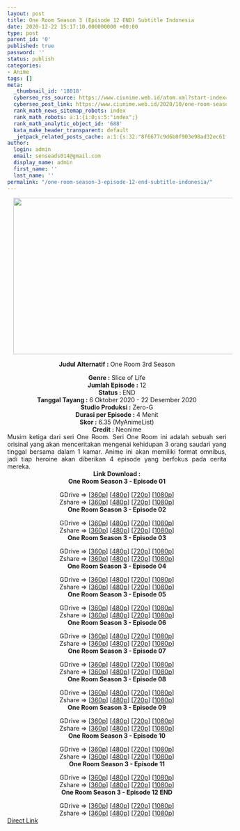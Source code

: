 ```yaml
---
layout: post
title: One Room Season 3 (Episode 12 END) Subtitle Indonesia
date: 2020-12-22 15:17:10.000000000 +00:00
type: post
parent_id: '0'
published: true
password: ''
status: publish
categories:
- Anime
tags: []
meta:
  _thumbnail_id: '18018'
  cyberseo_rss_source: https://www.ciunime.web.id/atom.xml?start-index=301&max-results=150
  cyberseo_post_link: https://www.ciunime.web.id/2020/10/one-room-season-3-subtitle-indonesia.html
  rank_math_news_sitemap_robots: index
  rank_math_robots: a:1:{i:0;s:5:"index";}
  rank_math_analytic_object_id: '688'
  kata_make_header_transparent: default
  _jetpack_related_posts_cache: a:1:{s:32:"8f6677c9d6b0f903e98ad32ec61f8deb";a:2:{s:7:"expires";i:1647957556;s:7:"payload";a:0:{}}}
author:
  login: admin
  email: senseads014@gmail.com
  display_name: admin
  first_name: ''
  last_name: ''
permalink: "/one-room-season-3-episode-12-end-subtitle-indonesia/"
---
```

<div style="text-align: center;">
<div style="text-align: left;">
<div class="separator" style="clear: both; text-align: center;"></div>
</div>
<div class="separator" style="clear: both; text-align: center;"><a href="https://1.bp.blogspot.com/-zbi6vcQkS5o/X3wj_iKT-wI/AAAAAAAAeVQ/daTP_Aag6eweipjHCzOLE-4JQaAbhzQ4gCLcBGAsYHQ/s1280/One%2BRoom%2BSeason%2B3.jpg" style="margin-left: 1em; margin-right: 1em;"><img border="0" data-original-height="720" data-original-width="1280" height="360" src="{{ site.baseurl }}/assets/2020/12/One%2BRoom%2BSeason%2B3.jpg" width="640" /></a></div>
<p><b>Judul</b><b><b> Alternatif</b> :</b> One Room 3rd Season</div>
<div style="text-align: center;"><b><b>Genre :</b></b> Slice of Life</div>
<div style="text-align: center;"><b>Jumlah Episode :</b> 12<br /><b>Status : </b>END<br /><b>Tanggal Tayang :</b> 6 Oktober 2020&nbsp;- 22 Desember 2020<br /><b>Studio Produksi :</b> Zero-G<br /><b>Durasi per Episode :</b>&nbsp;4 Menit</div>
<div style="text-align: center;"><b>Skor :</b> 6.35 (MyAnimeList)<br /><b>Credit :</b> Neonime</div>
<div style="text-align: center;"></div>
<div style="text-align: justify;">Musim ketiga dari seri One Room. Seri One Room ini adalah sebuah seri orisinal yang akan menceritakan mengenai kehidupan 3 orang saudari yang tinggal bersama dalam 1 kamar. Anime ini akan memiliki format omnibus, jadi tiap heroine akan diberikan 4 episode yang berfokus pada cerita mereka.</div>
<div style="text-align: justify;"></div>
<div style="text-align: justify;"></div>
<div style="text-align: center;"><b>Link Download :</b></div>
<div style="text-align: center;"><b>One Room Season 3 - Episode 01</b></p>
<div style="text-align: center;">GDrive =&gt; [<a href="https://acefile.co/f/29845256/neonime_oner_s3_-_01-360p-zip" target="_blank" rel="noopener">360p</a>] [<a href="https://drive.google.com/uc?export=download&amp;id=1sBo8v6nnFHByI9OJJxy_QLQt78ToaIbE" target="_blank" rel="noopener">480p</a>] [<a href="https://drive.google.com/uc?export=download&amp;id=1oa1NgIaSo928QSeWwDdfXIT3BdmaA7an" target="_blank" rel="noopener">720p</a>] [<a href="https://drive.google.com/uc?export=download&amp;id=1Ck3bj_XSTy4Ef20xl6RNQ3dlS0n0GNkY" target="_blank" rel="noopener">1080p</a>]<br />Zshare =&gt; [<a href="https://www89.zippyshare.com/v/g4yL5g97/file.html" target="_blank" rel="noopener">360p</a>] [<a href="https://www37.zippyshare.com/v/HTbe86LS/file.html" target="_blank" rel="noopener">480p</a>] [<a href="https://www95.zippyshare.com/v/7JkWSHVO/file.html" target="_blank" rel="noopener">720p</a>] [<a href="https://www63.zippyshare.com/v/QYLVksO8/file.html" target="_blank" rel="noopener">1080p</a>] </div>
<div style="text-align: center;"><b>One Room Season 3 - Episode 02</b></p>
<div>GDrive =&gt; [<a href="https://acefile.co/f/30176065/neonime_oner_s3_-_02-360p-zip" target="_blank" rel="noopener">360p</a>] [<a href="https://drive.google.com/uc?export=download&amp;id=1SFwFTwcSUpMcg22DRGaE5S4k6KV1axgu" target="_blank" rel="noopener">480p</a>] [<a href="https://drive.google.com/uc?export=download&amp;id=1aeyEePee5oVjf6rxeeY-y7G3r6DWQN6t" target="_blank" rel="noopener">720p</a>] [<a href="https://drive.google.com/uc?export=download&amp;id=1vtGI9CCULqImv7uCN_coa8THaslZulj7" target="_blank" rel="noopener">1080p</a>]<br />Zshare =&gt; [<a href="https://www24.zippyshare.com/v/HXxwIvXj/file.html" target="_blank" rel="noopener">360p</a>] [<a href="https://www111.zippyshare.com/v/2dtLzgOj/file.html" target="_blank" rel="noopener">480p</a>] [<a href="https://www51.zippyshare.com/v/XNEfduH3/file.html" target="_blank" rel="noopener">720p</a>] [<a href="https://www64.zippyshare.com/v/gBFajXQx/file.html" target="_blank" rel="noopener">1080p</a>]</div>
<div><b>One Room Season 3 - Episode 03</b></p>
<div>GDrive =&gt; [<a href="https://acefile.co/f/30517475/neonime_oner_s3_-_03-360p-zip" target="_blank" rel="noopener">360p</a>] [<a href="https://drive.google.com/uc?export=download&amp;id=141eMIjREvgJ6Ec0hA7aIbw_6uX6mvJEJ" target="_blank" rel="noopener">480p</a>] [<a href="https://drive.google.com/uc?export=download&amp;id=1DbQ3ENS2oswp3oCECsBFPIrQViU6TYVt" target="_blank" rel="noopener">720p</a>] [<a href="https://drive.google.com/uc?export=download&amp;id=1KldAIuLZwJ0iCIuqdF0oNebDKSVgSuy3" target="_blank" rel="noopener">1080p</a>]<br />Zshare =&gt; [<a href="https://www37.zippyshare.com/v/7niw8BPK/file.html" target="_blank" rel="noopener">360p</a>] [<a href="https://www117.zippyshare.com/v/n28OHICC/file.html" target="_blank" rel="noopener">480p</a>] [<a href="https://www28.zippyshare.com/v/a2F6emT5/file.html" target="_blank" rel="noopener">720p</a>] [<a href="https://www12.zippyshare.com/v/BMdbne9z/file.html" target="_blank" rel="noopener">1080p</a>]</div>
</div>
<div><b>One Room Season 3 - Episode 04</b></p>
<div>GDrive =&gt; [<a href="https://acefile.co/f/30885934/neonime_oner_s3_-_04-360p-zip" target="_blank" rel="noopener">360p</a>] [<a href="https://drive.google.com/uc?export=download&amp;id=11T2wKODkh09Ti5aCkJcsn1HvdgeVX6eR" target="_blank" rel="noopener">480p</a>] [<a href="https://drive.google.com/uc?export=download&amp;id=1rQ6w0LzOpiRoexYC0v9TFen1KL9VpcG0" target="_blank" rel="noopener">720p</a>] [<a href="https://drive.google.com/uc?export=download&amp;id=15afhp3UUOZAN-xuekjHZvsBowSbIL8nm" target="_blank" rel="noopener">1080p</a>]<br />Zshare =&gt; [<a href="https://www5.zippyshare.com/v/DoEjQLEq/file.html" target="_blank" rel="noopener">360p</a>] [<a href="https://www40.zippyshare.com/v/1y5EVvU1/file.html" target="_blank" rel="noopener">480p</a>] [<a href="https://www52.zippyshare.com/v/2JRiGvBy/file.html" target="_blank" rel="noopener">720p</a>] [<a href="https://www59.zippyshare.com/v/mTr6oeKB/file.html" target="_blank" rel="noopener">1080p</a>]</div>
</div>
<div><b>One Room Season 3 - Episode 05</b></p>
<div>GDrive =&gt; [<a href="https://acefile.co/f/31257111/neonime_oner_s3_-_05-360p-zip" target="_blank" rel="noopener">360p</a>] [<a href="https://drive.google.com/uc?export=download&amp;id=1MmcNH_dCZKgWxUhzAU7b1C-jQH8biV8O" target="_blank" rel="noopener">480p</a>] [<a href="https://drive.google.com/uc?export=download&amp;id=1XLe2M04RNhgPI_nZbSywwFl5ZOoa79j2" target="_blank" rel="noopener">720p</a>] [<a href="https://drive.google.com/uc?export=download&amp;id=1diMuh4q3PZP1EapmNq8e6FexdxdDq5xf" target="_blank" rel="noopener">1080p</a>]<br />Zshare =&gt; [<a href="https://www55.zippyshare.com/v/tFgXpf3o/file.html" target="_blank" rel="noopener">360p</a>] [<a href="https://www118.zippyshare.com/v/aoVsUMQr/file.html" target="_blank" rel="noopener">480p</a>] [<a href="https://www103.zippyshare.com/v/Iqygyg7L/file.html" target="_blank" rel="noopener">720p</a>] [<a href="https://www96.zippyshare.com/v/zkpolgsf/file.html" target="_blank" rel="noopener">1080p</a>]</div>
</div>
<div><b>One Room Season 3 - Episode 06</b></p>
<div>GDrive =&gt; [<a href="https://acefile.co/f/31616065/neonime_oner_s3_-_06-360p-zip" target="_blank" rel="noopener">360p</a>] [<a href="https://drive.google.com/uc?export=download&amp;id=1s8zEThG5oEawqLhfgjpKeXltfZKbODTb" target="_blank" rel="noopener">480p</a>] [<a href="https://drive.google.com/uc?export=download&amp;id=15JN7FCPcQNx0uu31qJNS2YUsQwpWFmYw" target="_blank" rel="noopener">720p</a>] [<a href="https://drive.google.com/uc?export=download&amp;id=1B5aWqqLORV0xD9WQS8THwzOOVHy_a9v0" target="_blank" rel="noopener">1080p</a>]<br />Zshare =&gt; [<a href="https://www59.zippyshare.com/v/zLN60MJS/file.html" target="_blank" rel="noopener">360p</a>] [<a href="https://www13.zippyshare.com/v/FkHNZndX/file.html" target="_blank" rel="noopener">480p</a>] [<a href="https://www24.zippyshare.com/v/aeDnkVq4/file.html" target="_blank" rel="noopener">720p</a>] [<a href="https://www33.zippyshare.com/v/eXMepz8I/file.html" target="_blank" rel="noopener">1080p</a>]</div>
</div>
<div><b>One Room Season 3 - Episode 07</b></p>
<div>GDrive =&gt; [<a href="https://acefile.co/f/31958326/neonime_oner_s3_-_07-360p-zip" target="_blank" rel="noopener">360p</a>] [<a href="https://drive.google.com/uc?export=download&amp;id=19tzG_T0hDEuRbgLFTbrPGzN5TZ9IoszI" target="_blank" rel="noopener">480p</a>] [<a href="https://drive.google.com/uc?export=download&amp;id=1Qhr6XiERXw6sYW5KPGmWRJbcNjxBW2Uv" target="_blank" rel="noopener">720p</a>] [<a href="https://drive.google.com/uc?export=download&amp;id=1dU_GCeFUkmBcAPK2Is0hpzNrRSfqF2mg" target="_blank" rel="noopener">1080p</a>]<br />Zshare =&gt; [<a href="https://www51.zippyshare.com/v/x4k3rvEE/file.html" target="_blank" rel="noopener">360p</a>] [<a href="https://www65.zippyshare.com/v/TeurwC7V/file.html" target="_blank" rel="noopener">480p</a>] [<a href="https://www83.zippyshare.com/v/SPL277Bm/file.html" target="_blank" rel="noopener">720p</a>] [<a href="https://www101.zippyshare.com/v/KZXFsNJP/file.html" target="_blank" rel="noopener">1080p</a>]</div>
</div>
<div><b>One Room Season 3 - Episode 08</b></p>
<div>GDrive =&gt; [<a href="https://acefile.co/f/32308554/neonime_oner_s3_-_08-360p-zip" target="_blank" rel="noopener">360p</a>] [<a href="https://drive.google.com/uc?export=download&amp;id=1H_dnwp1vxTvaA9m8yB2Cp6n_AFGYGuN_" target="_blank" rel="noopener">480p</a>] [<a href="https://drive.google.com/uc?export=download&amp;id=1vbJrm-OQOHdZ9OZ2WOSjfS3QhaRAH1FJ" target="_blank" rel="noopener">720p</a>] [<a href="https://drive.google.com/uc?export=download&amp;id=1A_5FGPmXp_Osw0NXUN_vnhV-KYQqu0xU" target="_blank" rel="noopener">1080p</a>]<br />Zshare =&gt; [<a href="https://www65.zippyshare.com/v/gtz1M1Ii/file.html" target="_blank" rel="noopener">360p</a>] [<a href="https://www6.zippyshare.com/v/3q2eVoDr/file.html" target="_blank" rel="noopener">480p</a>] [<a href="https://www58.zippyshare.com/v/8dvabjgC/file.html" target="_blank" rel="noopener">720p</a>] [<a href="https://www86.zippyshare.com/v/4NKgdsel/file.html" target="_blank" rel="noopener">1080p</a>]</div>
</div>
<div><b>One Room Season 3 - Episode 09</b></p>
<div>GDrive =&gt; [<a href="https://acefile.co/f/32708452/neonime_oner_s3_-_09-360p-zip" target="_blank" rel="noopener">360p</a>] [<a href="https://drive.google.com/uc?export=download&amp;id=1ty5eQA4kjSwZMzIkRilFwQAttwcM_ljw" target="_blank" rel="noopener">480p</a>] [<a href="https://drive.google.com/uc?export=download&amp;id=1DJLxerTHLuc3RziN6Gz3LHjXkdZFy7PN" target="_blank" rel="noopener">720p</a>] [<a href="https://drive.google.com/uc?export=download&amp;id=1m32y73uwdQIk8gl335w4j49Xm2CNM90Y" target="_blank" rel="noopener">1080p</a>]<br />Zshare =&gt; [<a href="https://www101.zippyshare.com/v/ahMBCSRs/file.html" target="_blank" rel="noopener">360p</a>] [<a href="https://www101.zippyshare.com/v/znL6pUYb/file.html" target="_blank" rel="noopener">480p</a>] [<a href="https://www88.zippyshare.com/v/XyBQ6qs8/file.html" target="_blank" rel="noopener">720p</a>] [<a href="https://www86.zippyshare.com/v/R6xohQgt/file.html" target="_blank" rel="noopener">1080p</a>]</div>
</div>
<div><b>One Room Season 3 - Episode 10</b></p>
<div>GDrive =&gt; [<a href="https://acefile.co/f/33058388/neonime_oner_s3_-_10-360p-zip" target="_blank" rel="noopener">360p</a>] [<a href="https://drive.google.com/uc?export=download&amp;id=1dzvT1_Sm5qvkS1p7kPFFkGMU1ihkIpc7" target="_blank" rel="noopener">480p</a>] [<a href="https://drive.google.com/file/d/1G1bgeg2Dep61Uh2RKvvyAC5zk82lrwPB/view?usp=sharing" target="_blank" rel="noopener">720p</a>] [<a href="https://drive.google.com/uc?export=download&amp;id=1B5lsZeCJpMc88YBkDTwVsufDmR_jx649" target="_blank" rel="noopener">1080p</a>]<br />Zshare =&gt; [<a href="https://www111.zippyshare.com/v/9u68X3u4/file.html" target="_blank" rel="noopener">360p</a>] [<a href="https://www105.zippyshare.com/v/pqkPvvMq/file.html" target="_blank" rel="noopener">480p</a>] [<a href="https://www11.zippyshare.com/v/qYT7vW4m/file.html" target="_blank" rel="noopener">720p</a>] [<a href="https://www105.zippyshare.com/v/EMwpjQPw/file.html" target="_blank" rel="noopener">1080p</a>]</div>
</div>
<div><b>One Room Season 3 - Episode 11</b></p>
<div>GDrive =&gt; [<a href="https://acefile.co/f/33457778/neonime_oner_s3_-_11-360p-zip" target="_blank" rel="noopener">360p</a>] [<a href="https://drive.google.com/uc?export=download&amp;id=1XbrqQomH2d8oUFUkkF_PG97FUOgJ921N" target="_blank" rel="noopener">480p</a>] [<a href="https://drive.google.com/uc?export=download&amp;id=18MKorC-3fTVImTjU5jQaGJWS4TfMMPwg" target="_blank" rel="noopener">720p</a>] [<a href="https://drive.google.com/uc?export=download&amp;id=1-RPf-aY26Bu3L0KqisprBQL4ewIq7REA" target="_blank" rel="noopener">1080p</a>]<br />Zshare =&gt; [<a href="https://www40.zippyshare.com/v/9Rlp8sLW/file.html" target="_blank" rel="noopener">360p</a>] [<a href="https://www107.zippyshare.com/v/7TTqYnzc/file.html" target="_blank" rel="noopener">480p</a>] [<a href="https://www46.zippyshare.com/v/SChtM41u/file.html" target="_blank" rel="noopener">720p</a>] [<a href="https://www19.zippyshare.com/v/9NnjVpjN/file.html" target="_blank" rel="noopener">1080p</a>]</div>
</div>
<div><b>One Room Season 3 - Episode 12 END</b></p>
<div>GDrive =&gt; [<a href="https://acefile.co/f/33892560/neonime_oner_s3_-_12-end-360p-zip" target="_blank" rel="noopener">360p</a>] [<a href="https://drive.google.com/uc?export=download&amp;id=1DGG8UTk-aNTJjeroQnyBA7dCnR1TCJUW" target="_blank" rel="noopener">480p</a>] [<a href="https://drive.google.com/uc?export=download&amp;id=1oLWyC6mAZBa2ORtgrenzUVOfV6ec62Gt" target="_blank" rel="noopener">720p</a>] [<a href="https://drive.google.com/uc?export=download&amp;id=14aH6R1tyVPLGFfvp265Wg3ibQpoh32QG" target="_blank" rel="noopener">1080p</a>]<br />Zshare =&gt; [<a href="https://www7.zippyshare.com/v/eDexkqHq/file.html" target="_blank" rel="noopener">360p</a>] [<a href="https://www115.zippyshare.com/v/FAKglNFd/file.html" target="_blank" rel="noopener">480p</a>] [<a href="https://www98.zippyshare.com/v/vxACbSKW/file.html" target="_blank" rel="noopener">720p</a>] [<a href="https://www54.zippyshare.com/v/TitkFulY/file.html" target="_blank" rel="noopener">1080p</a>]</div>
</div>
</div>
</div>
<link rel="stylesheet" href="https://cdnjs.cloudflare.com/ajax/libs/font-awesome/4.7.0/css/font-awesome.min.css" />
<div class="divbtn"> <a href="https://handymansurrender.com/fihup8buzv?key=94550f7ce39444073321dde3b8782f97" class="btn"><i class="fa fa-download"></i> Direct Link</a> </div>

